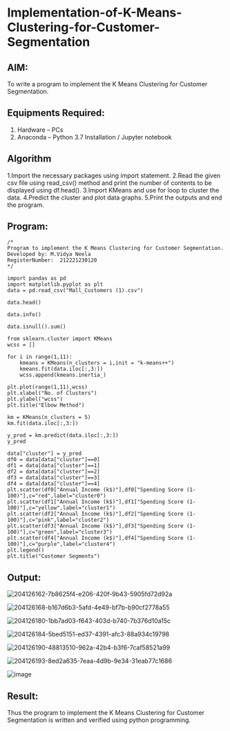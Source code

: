 # Implementation-of-K-Means-Clustering-for-Customer-Segmentation

## AIM:
To write a program to implement the K Means Clustering for Customer Segmentation.

## Equipments Required:
1. Hardware – PCs
2. Anaconda – Python 3.7 Installation / Jupyter notebook

## Algorithm
1.Import the necessary packages using import statement.
2.Read the given csv file using read_csv() method and print the number of contents to be displayed using df.head().
3.Import KMeans and use for loop to cluster the data.
4.Predict the cluster and plot data graphs.
5.Print the outputs and end the program.

## Program:
```
/*
Program to implement the K Means Clustering for Customer Segmentation.
Developed by: M.Vidya Neela
RegisterNumber:  212221230120
*/
```
```
import pandas as pd
import matplotlib.pyplot as plt
data = pd.read_csv("Mall_Customers (1).csv")

data.head()

data.info()

data.isnull().sum()

from sklearn.cluster import KMeans
wcss = []

for i in range(1,11):
    kmeans = KMeans(n_clusters = i,init = "k-means++")
    kmeans.fit(data.iloc[:,3:])
    wcss.append(kmeans.inertia_)

plt.plot(range(1,11),wcss)
plt.xlabel("No. of Clusters")
plt.ylabel("wcss")
plt.title("Elbow Method")

km = KMeans(n_clusters = 5)
km.fit(data.iloc[:,3:])

y_pred = km.predict(data.iloc[:,3:])
y_pred

data["cluster"] = y_pred
df0 = data[data["cluster"]==0]
df1 = data[data["cluster"]==1]
df2 = data[data["cluster"]==2]
df3 = data[data["cluster"]==3]
df4 = data[data["cluster"]==4]
plt.scatter(df0["Annual Income (k$)"],df0["Spending Score (1-100)"],c="red",label="cluster0")
plt.scatter(df1["Annual Income (k$)"],df1["Spending Score (1-100)"],c="yellow",label="cluster1")
plt.scatter(df2["Annual Income (k$)"],df2["Spending Score (1-100)"],c="pink",label="cluster2")
plt.scatter(df3["Annual Income (k$)"],df3["Spending Score (1-100)"],c="green",label="cluster3")
plt.scatter(df4["Annual Income (k$)"],df4["Spending Score (1-100)"],c="purple",label="cluster4")
plt.legend()
plt.title("Customer Segments")
```

## Output:
![204126162-7b8625f4-e206-420f-9b43-5905fd72d92a](https://user-images.githubusercontent.com/94169318/204434460-22833bd1-bcd9-4de8-b624-0aeb610892bf.png)

![204126168-b167d6b3-5afd-4e49-bf7b-b90cf2778a55](https://user-images.githubusercontent.com/94169318/204434485-172d2301-5708-497f-9b59-737c13af16c8.png)

![204126180-1bb7ad03-f643-403d-b740-7b376d10a15c](https://user-images.githubusercontent.com/94169318/204434509-540ef27e-71e7-43d4-8042-1fc276442385.png)

![204126184-5bed5151-ed37-4391-afc3-88a934c19798](https://user-images.githubusercontent.com/94169318/204434533-f9b4caa7-61f4-42be-92b0-60c17116f1a7.png)

![204126190-48813510-962a-42b4-b3f6-7caf58521a99](https://user-images.githubusercontent.com/94169318/204434560-6cacb8c6-2e75-4a1d-8817-86d2da07900b.png)

![204126193-8ed2a635-7eaa-4d9b-9e34-31eab77c1686](https://user-images.githubusercontent.com/94169318/204434582-71fa6fc7-35ac-4701-b932-180c5e5e8cb4.png)

![image](https://user-images.githubusercontent.com/94169318/204435172-8c41a97e-0779-4516-8bbb-1b9388daaed9.png)


## Result:
Thus the program to implement the K Means Clustering for Customer Segmentation is written and verified using python programming.
